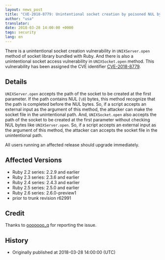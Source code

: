 ```yaml
---
layout: news_post
title: "CVE-2018-8779: Unintentional socket creation by poisoned NUL byte in UNIXServer and UNIXSocket"
author: "usa"
translator:
date: 2018-03-28 14:00:00 +0000
tags: security
lang: en
---
```


There is a unintentional socket creation vulnerability in `UNIXServer.open` method of socket library bundled with Ruby.
And there is also a unintentional socket access vulnerability in `UNIXSocket.open` method.
This vulnerability has been assigned the CVE identifier [CVE-2018-8779](http://cve.mitre.org/cgi-bin/cvename.cgi?name=CVE-2018-8779).

## Details

`UNIXServer.open` accepts the path of the socket to be created at the first parameter.
If the path contains NUL (`\0`) bytes, this method recognize that the path is completed before the NUL bytes.
So, if a script accepts an external input as the argument of this method, the attacker can make the socket file in the unintentional path.
And, `UNIXSocket.open` also accepts the path of the socket to be created at the first parameter without checking NUL bytes like `UNIXServer.open`.
So, if a script accepts an external input as the argument of this method, the attacker can accepts the socket file in the unintentional path.

All users running an affected release should upgrade immediately.

## Affected Versions

* Ruby 2.2 series: 2.2.9 and earlier
* Ruby 2.3 series: 2.3.6 and earlier
* Ruby 2.4 series: 2.4.3 and earlier
* Ruby 2.5 series: 2.5.0 and earlier
* Ruby 2.6 series: 2.6.0-preview1
* prior to trunk revision r62991

## Credit

Thanks to [ooooooo_q](https://hackerone.com/ooooooo_q) for reporting the issue.

## History

* Originally published at 2018-03-28 14:00:00 (UTC)
